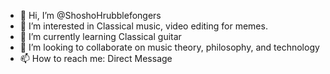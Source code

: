 - 👋 Hi, I’m @ShoshoHrubblefongers
- 👀 I’m interested in Classical music, video editing for memes.
- 🌱 I’m currently learning Classical guitar
- 💞️ I’m looking to collaborate on music theory, philosophy, and technology 
- 📫 How to reach me: Direct Message

<!---
ShoshoHrubblefongers/ShoshoHrubblefongers is a ✨ special ✨ repository because its `README.md` (this file) appears on your GitHub profile.
You can click the Preview link to take a look at your changes.
--->

